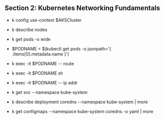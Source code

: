 ## Section 2: Kubernetes Networking Fundamentals
* k config use-context $AKSCluster
* k describe nodes
* k get pods -o wide
* $PODNAME = $(kubectl get pods -o jsonpath='{ .items[0].metadata.name }')
* k exec -it $PODNAME -- route
* k exec -it $PODNAME sh
* k exec -it $PODNAME -- ip addr

* k get svc --namespace kube-system
* k describe deployment coredns --namespace kube-system | more
* k get configmaps --namespace kube-system coredns -o yaml | more